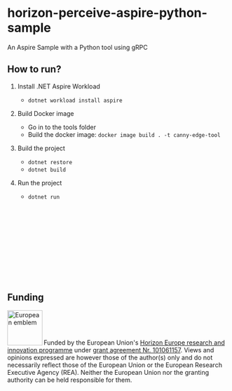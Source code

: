 # horizon-perceive-aspire-python-sample
An Aspire Sample with a Python tool using gRPC

## How to run?

1. Install .NET Aspire Workload
   - `dotnet workload install aspire`

2. Build Docker image
   - Go in to the tools folder
   - Build the docker image: `docker image build . -t canny-edge-tool`

3. Build the project
   - `dotnet restore`
   - `dotnet build`

4. Run the project
   - `dotnet run`

<br><br><br><br><br><br>
--- 

## Funding
[<img src="https://github.com/luuk777w/horizon-perceive-backend/assets/22987811/e6667af5-71e3-4845-931f-273cdd6f525b" height="80" align="left" alt="European emblem">](http://ec.europa.eu/)

<br><br><br>

Funded by the European Union's [Horizon Europe research and innovation programme](https://research-and-innovation.ec.europa.eu/funding/funding-opportunities/funding-programmes-and-open-calls/horizon-europe_en) under [grant agreement Nr. 101061157](https://cordis.europa.eu/project/id/101061157). Views and opinions expressed are however those of the author(s) only and do not necessarily reflect those of the European Union or the European Research Executive Agency (REA). Neither the European Union nor the granting authority can be held responsible for them.
